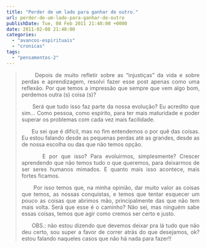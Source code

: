 ```yaml
---
title: "Perder de um lado para ganhar de outro."
url: perder-de-um-lado-para-ganhar-de-outro
publishDate: Tue, 08 Feb 2011 21:48:00 +0000
date: 2011-02-08 21:48:00
categories: 
  - "avancos-espirituais"
  - "cronicas"
tags: 
  - "pensamentos-2"
---
```

<blockquote>   <p align="justify">     Depois de muito refletir sobre as “injustiças” da vida e sobre perdas e aprendizagem, resolvi fazer esse post apenas como uma reflexão. Por que temos a impressão que sempre que vem algo bom, perdemos outra (s) coisa (s)? </p>    <p align="justify">      Será que tudo isso faz parte da nossa evolução? Eu acredito que sim… Como pessoa, como espírito, para ter mais maturidade e poder superar os problemas com cada vez mais facilidade.</p>    <p align="justify">      Eu sei que é difícil, mas no fim entendemos o por quê das coisas. Eu estou falando desde as pequenas perdas até as grandes, desde as de nossa escolha ou das que não temos opção.</p>    <p align="justify">      E por que isso? Para evoluirmos, simplesmente? Crescer aprendendo que não temos tudo o que queremos, para deixarmos de ser seres humanos mimados. E quanto mais isso acontece, mais fortes ficamos. </p>    <p align="justify">      Por isso temos que, na minha opinião, dar muito valor as coisas que temos, as nossas conquistas, e temos que tentar esquecer um pouco as coisas que abrimos mão, principalmente das que não tem mais volta. Será que esse é o caminho? Não sei, mas ninguém sabe essas coisas, temos que agir como cremos ser certo e justo.</p>    <p align="justify">      OBS.: não estou dizendo que devemos deixar pra lá tudo que não deu certo, sou super a favor de correr atrás do que desejamos, ok? estou falando naqueles casos que não há nada para fazer!!</p></blockquote>
